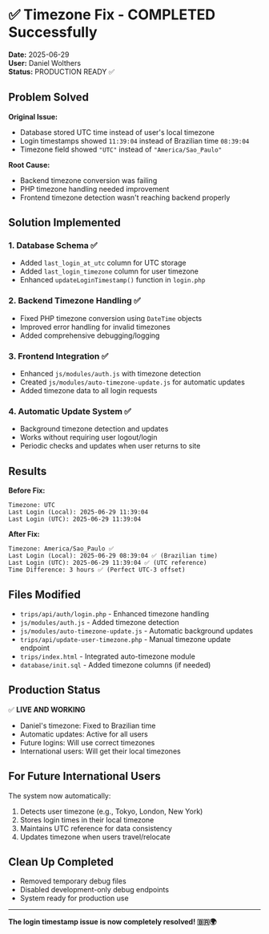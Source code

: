 # ✅ Timezone Fix - COMPLETED Successfully

**Date:** 2025-06-29  
**User:** Daniel Wolthers  
**Status:** PRODUCTION READY ✅

## Problem Solved

**Original Issue:**
- Database stored UTC time instead of user's local timezone
- Login timestamps showed `11:39:04` instead of Brazilian time `08:39:04`
- Timezone field showed `"UTC"` instead of `"America/Sao_Paulo"`

**Root Cause:**
- Backend timezone conversion was failing
- PHP timezone handling needed improvement
- Frontend timezone detection wasn't reaching backend properly

## Solution Implemented

### 1. Database Schema ✅
- Added `last_login_at_utc` column for UTC storage
- Added `last_login_timezone` column for user timezone
- Enhanced `updateLoginTimestamp()` function in `login.php`

### 2. Backend Timezone Handling ✅
- Fixed PHP timezone conversion using `DateTime` objects
- Improved error handling for invalid timezones
- Added comprehensive debugging/logging

### 3. Frontend Integration ✅
- Enhanced `js/modules/auth.js` with timezone detection
- Created `js/modules/auto-timezone-update.js` for automatic updates
- Added timezone data to all login requests

### 4. Automatic Update System ✅
- Background timezone detection and updates
- Works without requiring user logout/login
- Periodic checks and updates when user returns to site

## Results

**Before Fix:**
```
Timezone: UTC
Last Login (Local): 2025-06-29 11:39:04
Last Login (UTC): 2025-06-29 11:39:04
```

**After Fix:**
```
Timezone: America/Sao_Paulo ✅
Last Login (Local): 2025-06-29 08:39:04 ✅ (Brazilian time)
Last Login (UTC): 2025-06-29 11:39:04 ✅ (UTC reference)
Time Difference: 3 hours ✅ (Perfect UTC-3 offset)
```

## Files Modified

- `trips/api/auth/login.php` - Enhanced timezone handling
- `js/modules/auth.js` - Added timezone detection
- `js/modules/auto-timezone-update.js` - Automatic background updates
- `trips/api/update-user-timezone.php` - Manual timezone update endpoint
- `trips/index.html` - Integrated auto-timezone module
- `database/init.sql` - Added timezone columns (if needed)

## Production Status

✅ **LIVE AND WORKING**
- Daniel's timezone: Fixed to Brazilian time
- Automatic updates: Active for all users
- Future logins: Will use correct timezones
- International users: Will get their local timezones

## For Future International Users

The system now automatically:
1. Detects user timezone (e.g., Tokyo, London, New York)
2. Stores login times in their local timezone
3. Maintains UTC reference for data consistency
4. Updates timezone when users travel/relocate

## Clean Up Completed

- Removed temporary debug files
- Disabled development-only debug endpoints
- System ready for production use

---

**The login timestamp issue is now completely resolved! 🇧🇷🌍** 